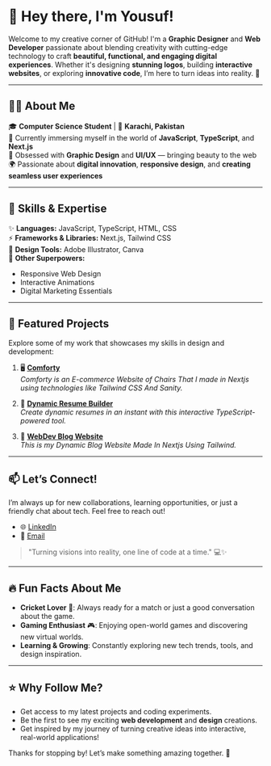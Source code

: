 # 👋 **Hey there, I'm Yousuf!**

Welcome to my creative corner of GitHub! I'm a **Graphic Designer** and **Web Developer** passionate about blending creativity with cutting-edge technology to craft **beautiful, functional, and engaging digital experiences**. Whether it's designing **stunning logos**, building **interactive websites**, or exploring **innovative code**, I’m here to turn ideas into reality. 🚀

---

## 👨‍💻 **About Me**

🎓 **Computer Science Student** | 📍 **Karachi, Pakistan**  
🌱 Currently immersing myself in the world of **JavaScript**, **TypeScript**, and **Next.js**  
🎨 Obsessed with **Graphic Design** and **UI/UX** — bringing beauty to the web  
🌍 Passionate about **digital innovation**, **responsive design**, and **creating seamless user experiences**

---

## 💼 **Skills & Expertise**

✨ **Languages:** JavaScript, TypeScript, HTML, CSS  
⚡ **Frameworks & Libraries:** Next.js, Tailwind CSS  
🎨 **Design Tools:** Adobe Illustrator, Canva  
🚀 **Other Superpowers:**  
- Responsive Web Design  
- Interactive Animations  
- Digital Marketing Essentials

---

## 🌟 **Featured Projects**

Explore some of my work that showcases my skills in design and development:

1. 🖥️ **[Comforty](https://hackathon-3-beige.vercel.app/)**  
   *Comforty is an E-commerce Website of Chairs That I made in Nextjs using technologies like Tailwind CSS And Sanity.*

2. 📝 **[Dynamic Resume Builder](https://downloadable-resume-neon.vercel.app/)**  
   *Create dynamic resumes in an instant with this interactive TypeScript-powered tool.*

3. 📝 **[WebDev Blog Website](https://dynamic-blogging-website-three.vercel.app/)**  
   *This is my Dynamic Blog Website Made In Nextjs Using Tailwind.*

---

## 📫 **Let’s Connect!**

I’m always up for new collaborations, learning opportunities, or just a friendly chat about tech. Feel free to reach out!  

- 🌐 [LinkedIn](https://www.linkedin.com/in/yousuf-shaikh-691b7b2a3/)  
- 📧 [Email](mailto:yousufshaikh381@gmail.com)

> "Turning visions into reality, one line of code at a time." 💻✨

---

## 🔥 **Fun Facts About Me**

- **Cricket Lover** 🏏: Always ready for a match or just a good conversation about the game.  
- **Gaming Enthusiast** 🎮: Enjoying open-world games and discovering new virtual worlds.  
- **Learning & Growing**: Constantly exploring new tech trends, tools, and design inspiration.  

---

## ⭐ **Why Follow Me?**

- Get access to my latest projects and coding experiments.  
- Be the first to see my exciting **web development** and **design** creations.  
- Get inspired by my journey of turning creative ideas into interactive, real-world applications!

Thanks for stopping by! Let’s make something amazing together. 🚀
